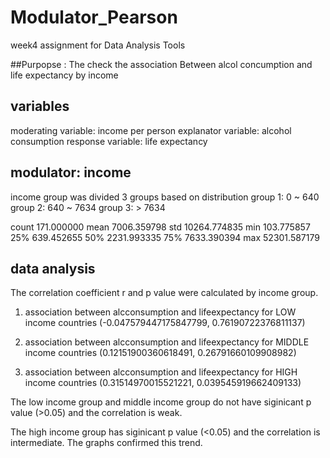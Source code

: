 # Modulator_Pearson
 week4 assignment for Data Analysis Tools
 
##Purpopse
: The check the association Between alcol concumption and life expectancy by income

## variables
 moderating variable: income per person
 explanator variable: alcohol consumption
 response variable: life expectancy
 
## modulator: income
income group was divided 3 groups based on distribution
group 1: 0 ~ 640
group 2: 640 ~ 7634
group 3: > 7634

count      171.000000
mean      7006.359798
std      10264.774835
min        103.775857
25%        639.452655
50%       2231.993335
75%       7633.390394
max      52301.587179


 ## data analysis
 The correlation coefficient r and p value were calculated by income group.
 
1. association between alcconsumption and lifeexpectancy for LOW income countries
(-0.047579447175847799, 0.76190722376811137)
       
2. association between alcconsumption and lifeexpectancy for MIDDLE income countries
(0.12151900360618491, 0.26791660109908982)
       
3. association between alcconsumption and lifeexpectancy for HIGH income countries
(0.31514970015521221, 0.039545919662409133)

The low income group and middle income group do not have siginicant p value (>0.05) and the correlation is weak.

The high income group has siginicant p value (<0.05) and the correlation is intermediate. 
The graphs confirmed this trend.
